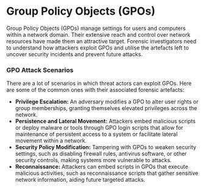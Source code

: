 # Group Policy Objects (GPOs)

Group Policy Objects (GPOs) manage settings for users and computers within a network domain. Their extensive reach and control over network resources have made them an attractive target. Forensic investigators need to understand how attackers exploit GPOs and utilise the artefacts left to uncover security incidents and prevent future attacks.

### GPO Attack Scenarios

There are a lot of scenarios in which threat actors can exploit GPOs. Here are some of the common ones with their associated forensic artefacts:

* **Privilege Escalation:** An adversary modifies a GPO to alter user rights or group memberships, granting themselves elevated privileges across the network.
* **Persistence and Lateral Movement:** Attackers embed malicious scripts or deploy malware or tools through GPO login scripts that allow for maintenance of persistent access to a system or facilitate lateral movement within a network.
* **Security Policy Modification:** Tampering with GPOs to weaken security settings, such as disabling firewall rules, antivirus software, or other security controls, making systems more vulnerable to attacks.
* **Reconnaissance:** Attackers can embed scripts in GPOs that execute malicious activities, such as reconnaissance scripts that gather sensitive network information, aiding future targeted attacks.
